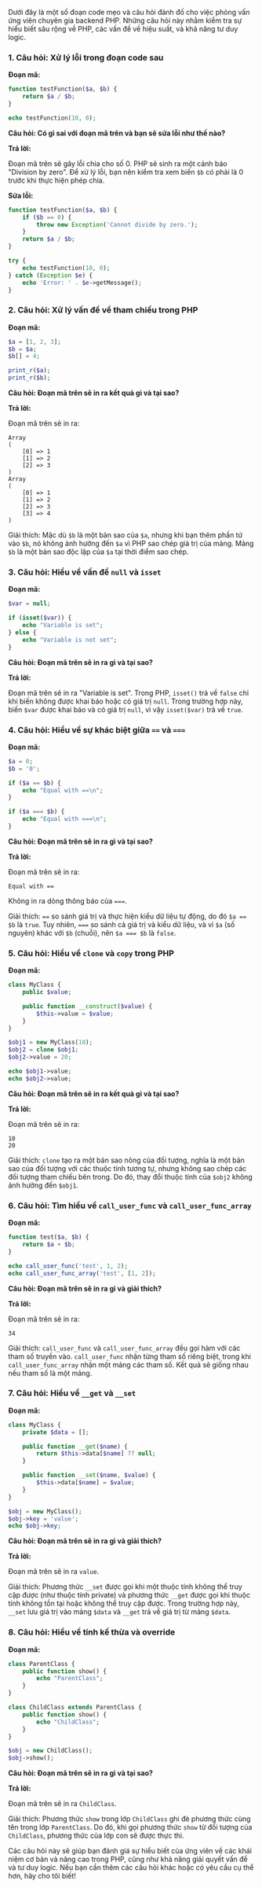 Dưới đây là một số đoạn code mẹo và câu hỏi đánh đố cho việc phỏng vấn ứng viên chuyên gia backend PHP. Những câu hỏi này nhằm kiểm tra sự hiểu biết sâu rộng về PHP, các vấn đề về hiệu suất, và khả năng tư duy logic.

### 1. **Câu hỏi: Xử lý lỗi trong đoạn code sau**

**Đoạn mã:**

```php
function testFunction($a, $b) {
    return $a / $b;
}

echo testFunction(10, 0);
```

**Câu hỏi: Có gì sai với đoạn mã trên và bạn sẽ sửa lỗi như thế nào?**

**Trả lời:**

Đoạn mã trên sẽ gây lỗi chia cho số 0. PHP sẽ sinh ra một cảnh báo "Division by zero". Để xử lý lỗi, bạn nên kiểm tra xem biến `$b` có phải là 0 trước khi thực hiện phép chia.

**Sửa lỗi:**

```php
function testFunction($a, $b) {
    if ($b == 0) {
        throw new Exception('Cannot divide by zero.');
    }
    return $a / $b;
}

try {
    echo testFunction(10, 0);
} catch (Exception $e) {
    echo 'Error: ' . $e->getMessage();
}
```

### 2. **Câu hỏi: Xử lý vấn đề về tham chiếu trong PHP**

**Đoạn mã:**

```php
$a = [1, 2, 3];
$b = $a;
$b[] = 4;

print_r($a);
print_r($b);
```

**Câu hỏi: Đoạn mã trên sẽ in ra kết quả gì và tại sao?**

**Trả lời:**

Đoạn mã trên sẽ in ra:

```
Array
(
    [0] => 1
    [1] => 2
    [2] => 3
)
Array
(
    [0] => 1
    [1] => 2
    [2] => 3
    [3] => 4
)
```

Giải thích: Mặc dù `$b` là một bản sao của `$a`, nhưng khi bạn thêm phần tử vào `$b`, nó không ảnh hưởng đến `$a` vì PHP sao chép giá trị của mảng. Mảng `$b` là một bản sao độc lập của `$a` tại thời điểm sao chép.

### 3. **Câu hỏi: Hiểu về vấn đề `null` và `isset`**

**Đoạn mã:**

```php
$var = null;

if (isset($var)) {
    echo "Variable is set";
} else {
    echo "Variable is not set";
}
```

**Câu hỏi: Đoạn mã trên sẽ in ra gì và tại sao?**

**Trả lời:**

Đoạn mã trên sẽ in ra "Variable is set". Trong PHP, `isset()` trả về `false` chỉ khi biến không được khai báo hoặc có giá trị `null`. Trong trường hợp này, biến `$var` được khai báo và có giá trị `null`, vì vậy `isset($var)` trả về `true`.

### 4. **Câu hỏi: Hiểu về sự khác biệt giữa `==` và `===`**

**Đoạn mã:**

```php
$a = 0;
$b = '0';

if ($a == $b) {
    echo "Equal with ==\n";
}

if ($a === $b) {
    echo "Equal with ===\n";
}
```

**Câu hỏi: Đoạn mã trên sẽ in ra gì và tại sao?**

**Trả lời:**

Đoạn mã trên sẽ in ra:

```
Equal with ==
```

Không in ra dòng thông báo của `===`.

Giải thích: `==` so sánh giá trị và thực hiện kiểu dữ liệu tự động, do đó `$a == $b` là `true`. Tuy nhiên, `===` so sánh cả giá trị và kiểu dữ liệu, và vì `$a` (số nguyên) khác với `$b` (chuỗi), nên `$a === $b` là `false`.

### 5. **Câu hỏi: Hiểu về `clone` và `copy` trong PHP**

**Đoạn mã:**

```php
class MyClass {
    public $value;

    public function __construct($value) {
        $this->value = $value;
    }
}

$obj1 = new MyClass(10);
$obj2 = clone $obj1;
$obj2->value = 20;

echo $obj1->value;
echo $obj2->value;
```

**Câu hỏi: Đoạn mã trên sẽ in ra kết quả gì và tại sao?**

**Trả lời:**

Đoạn mã trên sẽ in ra:

```
10
20
```

Giải thích: `clone` tạo ra một bản sao nông của đối tượng, nghĩa là một bản sao của đối tượng với các thuộc tính tương tự, nhưng không sao chép các đối tượng tham chiếu bên trong. Do đó, thay đổi thuộc tính của `$obj2` không ảnh hưởng đến `$obj1`.

### 6. **Câu hỏi: Tìm hiểu về `call_user_func` và `call_user_func_array`**

**Đoạn mã:**

```php
function test($a, $b) {
    return $a + $b;
}

echo call_user_func('test', 1, 2);
echo call_user_func_array('test', [1, 2]);
```

**Câu hỏi: Đoạn mã trên sẽ in ra gì và giải thích?**

**Trả lời:**

Đoạn mã trên sẽ in ra:

```
34
```

Giải thích: `call_user_func` và `call_user_func_array` đều gọi hàm với các tham số truyền vào. `call_user_func` nhận từng tham số riêng biệt, trong khi `call_user_func_array` nhận một mảng các tham số. Kết quả sẽ giống nhau nếu tham số là một mảng.

### 7. **Câu hỏi: Hiểu về `__get` và `__set`**

**Đoạn mã:**

```php
class MyClass {
    private $data = [];

    public function __get($name) {
        return $this->data[$name] ?? null;
    }

    public function __set($name, $value) {
        $this->data[$name] = $value;
    }
}

$obj = new MyClass();
$obj->key = 'value';
echo $obj->key;
```

**Câu hỏi: Đoạn mã trên sẽ in ra gì và giải thích?**

**Trả lời:**

Đoạn mã trên sẽ in ra `value`.

Giải thích: Phương thức `__set` được gọi khi một thuộc tính không thể truy cập được (như thuộc tính private) và phương thức `__get` được gọi khi thuộc tính không tồn tại hoặc không thể truy cập được. Trong trường hợp này, `__set` lưu giá trị vào mảng `$data` và `__get` trả về giá trị từ mảng `$data`.

### 8. **Câu hỏi: Hiểu về tính kế thừa và override**

**Đoạn mã:**

```php
class ParentClass {
    public function show() {
        echo "ParentClass";
    }
}

class ChildClass extends ParentClass {
    public function show() {
        echo "ChildClass";
    }
}

$obj = new ChildClass();
$obj->show();
```

**Câu hỏi: Đoạn mã trên sẽ in ra gì và tại sao?**

**Trả lời:**

Đoạn mã trên sẽ in ra `ChildClass`.

Giải thích: Phương thức `show` trong lớp `ChildClass` ghi đè phương thức cùng tên trong lớp `ParentClass`. Do đó, khi gọi phương thức `show` từ đối tượng của `ChildClass`, phương thức của lớp con sẽ được thực thi.

Các câu hỏi này sẽ giúp bạn đánh giá sự hiểu biết của ứng viên về các khái niệm cơ bản và nâng cao trong PHP, cũng như khả năng giải quyết vấn đề và tư duy logic. Nếu bạn cần thêm các câu hỏi khác hoặc có yêu cầu cụ thể hơn, hãy cho tôi biết!
